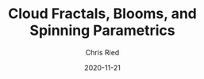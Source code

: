 ---
title: 'Cloud Fractals, Blooms, and Spinning Parametrics'
author: Chris Ried
date: '2020-11-21'
slug: generative-arts-10
categories: 
featured: 
tags: ['generative']
---